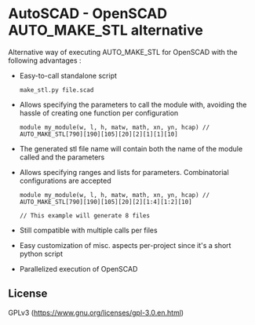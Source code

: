 # AutoSCAD - OpenSCAD AUTO_MAKE_STL alternative

Alternative way of executing AUTO_MAKE_STL for OpenSCAD with the following advantages :

- Easy-to-call standalone script
    ```shell
    make_stl.py file.scad
    ```

- Allows specifying the parameters to call the module with, avoiding the hassle of creating one function per configuration
    ```scad
    module my_module(w, l, h, matw, math, xn, yn, hcap) // AUTO_MAKE_STL[790][190][105][20][2][1][1][10]
    ```

- The generated stl file name will contain both the name of the module called and the parameters

- Allows specifying ranges and lists for parameters. Combinatorial configurations are accepted
    ```scad
    module my_module(w, l, h, matw, math, xn, yn, hcap) // AUTO_MAKE_STL[790][190][105][20][2][1:4][1:2][10]

    // This example will generate 8 files
    ```

- Still compatible with multiple calls per files

- Easy customization of misc. aspects per-project since it's a short python script

- Parallelized execution of OpenSCAD

## License

GPLv3 (https://www.gnu.org/licenses/gpl-3.0.en.html)
